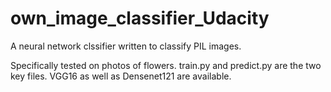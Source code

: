 # own_image_classifier_Udacity

A neural network clssifier written to classify PIL images.

Specifically tested on photos of flowers. train.py and predict.py are the two key files. VGG16 as well as Densenet121 are available.
